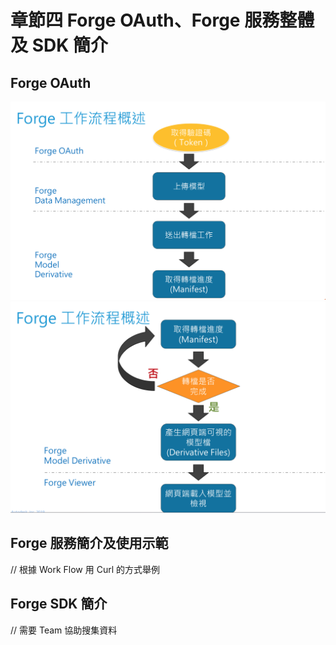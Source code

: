 # 章節四 Forge OAuth、Forge 服務整體及 SDK 簡介

## Forge OAuth

![alt Forge Work Flow-1](img/forge-work-flow-1.png)
![alt Forge Work Flow-2](img/forge-work-flow-2.png)

## Forge 服務簡介及使用示範

// 根據 Work Flow 用 Curl 的方式舉例


## Forge SDK 簡介

// 需要 Team 協助搜集資料
